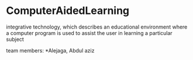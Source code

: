 # ComputerAidedLearning

integrative technology, which describes an educational environment where a computer program is used to assist the user in learning a particular subject

team members:
*Alejaga, Abdul aziz